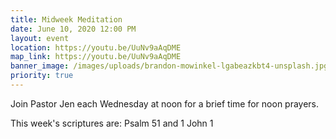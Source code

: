 ```yaml
---
title: Midweek Meditation
date: June 10, 2020 12:00 PM
layout: event
location: https://youtu.be/UuNv9aAqDME
map_link: https://youtu.be/UuNv9aAqDME
banner_image: /images/uploads/brandon-mowinkel-lgabeazkbt4-unsplash.jpg
priority: true
---
```

Join Pastor Jen each Wednesday at noon for a brief time for noon prayers.

This week's scriptures are:  Psalm 51 and 1 John 1
